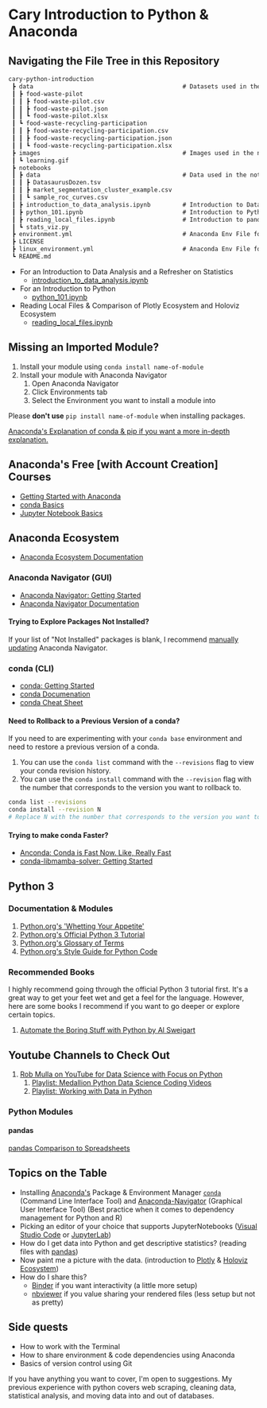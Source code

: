 # Cary Introduction to Python & Anaconda

## Navigating the File Tree in this Repository

```markdown
cary-python-introduction
 ┣ data                                          # Datasets used in the notebooks
 ┃ ┣ food-waste-pilot
 ┃ ┃ ┣ food-waste-pilot.csv
 ┃ ┃ ┣ food-waste-pilot.json
 ┃ ┃ ┗ food-waste-pilot.xlsx
 ┃ ┗ food-waste-recycling-participation          
 ┃ ┃ ┣ food-waste-recycling-participation.csv
 ┃ ┃ ┣ food-waste-recycling-participation.json
 ┃ ┃ ┗ food-waste-recycling-participation.xlsx
 ┣ images                                        # Images used in the notebooks
 ┃ ┗ learning.gif
 ┣ notebooks
 ┃ ┣ data                                        # Data used in the notebooks
 ┃ ┃ ┣ DatasaurusDozen.tsv
 ┃ ┃ ┣ market_segmentation_cluster_example.csv
 ┃ ┃ ┗ sample_roc_curves.csv
 ┃ ┣ introduction_to_data_analysis.ipynb         # Introduction to Data Analysis
 ┃ ┣ python_101.ipynb                            # Introduction to Python
 ┃ ┣ reading_local_files.ipynb                   # Introduction to pandas and plotly
 ┃ ┗ stats_viz.py                                
 ┣ environment.yml                               # Anaconda Env File for Windows
 ┣ LICENSE
 ┣ linux_environment.yml                         # Anaconda Env File for Linux
 ┗ README.md
```

- For an Introduction to Data Analysis and a Refresher on Statistics
  - [introduction_to_data_analysis.ipynb](/notebooks/introduction_to_data_analysis.ipynb)
- For an Introduction to Python
  - [python_101.ipynb](/notebooks/python_101.ipynb)
- Reading Local Files & Comparison of Plotly Ecosystem and Holoviz Ecosystem
  - [reading_local_files.ipynb](/notebooks/reading_local_files.ipynb)

## Missing an Imported Module?

1. Install your module using `conda install name-of-module`
2. Install your module with Anaconda Navigator
   1. Open Anaconda Navigator
   2. Click Environments tab
   3. Select the Environment you want to install a module into

Please **don't use** `pip install name-of-module` when installing packages.

[Anaconda's Explanation of conda & pip if you want a more in-depth explanation.](https://www.anaconda.com/blog/understanding-conda-and-pip "https://www.anaconda.com/blog/understanding-conda-and-pip")

## Anaconda's Free [with Account Creation] Courses

- [Getting Started with Anaconda](https://freelearning.anaconda.cloud/get-started-with-anaconda)
- [conda Basics](https://freelearning.anaconda.cloud/conda-basics)
- [Jupyter Notebook Basics](https://freelearning.anaconda.cloud/jupyter-notebook-basics)

## Anaconda Ecosystem

- [Anaconda Ecosystem Documentation](https://docs.anaconda.com/)

### Anaconda Navigator (GUI)

- [Anaconda Navigator: Getting Started](https://docs.anaconda.com/navigator/getting-started/)
- [Anaconda Navigator Documentation](https://docs.anaconda.com/navigator/)

#### Trying to Explore Packages Not Installed?

If your list of "Not Installed" packages is blank, I recommend [manually updating](https://docs.anaconda.com/navigator/update-navigator/#manual-update) Anaconda Navigator.

### conda (CLI)

- [conda: Getting Started](https://conda.io/projects/conda/en/latest/user-guide/getting-started.html)
- [conda Documenation](https://docs.conda.io/projects/conda/en/stable/)
- [conda Cheat Sheet](https://docs.conda.io/projects/conda/en/latest/user-guide/cheatsheet.html)

#### Need to Rollback to a Previous Version of a conda?

If you need to are experimenting with your `conda base` environment and need to restore a previous version of a conda.

1. You can use the `conda list` command with the `--revisions` flag to view your conda revision history.
2. You can use the `conda install` command with the `--revision` flag with the number that corresponds to the version you want to rollback to.

```bash or Powershell
conda list --revisions
conda install --revision N
# Replace N with the number that corresponds to the version you want to rollback to.
```

#### Trying to make conda Faster?

- [Anconda: Conda is Fast Now. Like, Really Fast](https://www.anaconda.com/blog/conda-is-fast-now)
- [conda-libmamba-solver: Getting Started](https://conda.github.io/conda-libmamba-solver/getting-started/)

## Python 3

### Documentation & Modules

1. [Python.org's 'Whetting Your Appetite'](https://docs.python.org/3/tutorial/appetite.html)
2. [Python.org's Official Python 3 Tutorial](https://docs.python.org/3/tutorial/ "https://docs.python.org/3/tutorial/")
3. [Python.org's Glossary of Terms](https://docs.python.org/3/glossary.html#glossary)
4. [Python.org's Style Guide for Python Code](https://www.python.org/dev/peps/pep-0008/)

### Recommended Books

I highly recommend going through the official Python 3 tutorial first. It's a great way to get your feet wet and get a feel for the language. However, here are some books I recommend if you want to go deeper or explore certain topics.

1. [Automate the Boring Stuff with Python by Al Sweigart](https://automatetheboringstuff.com/)

## Youtube Channels to Check Out

1. [Rob Mulla on YouTube for Data Science with Focus on Python](https://www.youtube.com/@robmulla "https://www.youtube.com/@robmulla")
   1. [Playlist: Medallion Python Data Science Coding Videos](https://www.youtube.com/playlist?list=PL7RwtdVQXQ8qxBH6ugYn50D0M5u--2Xx4 "https://www.youtube.com/playlist?list=pl7rwtdvqxq8qxbh6ugyn50d0m5u--2xx4")
   2. [Playlist: Working with Data in Python](https://www.youtube.com/playlist?list=PL7RwtdVQXQ8oYpuIIDWR0SaaSCe8ZeZ7t "https://www.youtube.com/playlist?list=pl7rwtdvqxq8oypuiidwr0saasce8zez7t")

### Python Modules

#### pandas

[pandas Comparison to Spreadsheets](https://pandas.pydata.org/docs/getting_started/comparison/comparison_with_spreadsheets.html)

## Topics on the Table

- Installing [Anaconda's](https://www.anaconda.com/) Package & Environment Manager [`conda`](https://docs.conda.io/projects/conda/en/stable/) (Command Line Interface Tool) and [Anaconda-Navigator](https://docs.anaconda.com/navigator/index.html) (Graphical User Interface Tool) (Best practice when it comes to dependency management for Python and R)
- Picking an editor of your choice that supports JupyterNotebooks ([Visual Studio Code](https://code.visualstudio.com/) or [JupyterLab](https://jupyter.org/))
- How do I get data into Python and get descriptive statistics? (reading files with [pandas](https://pandas.pydata.org/docs/getting_started/index.html#getting-started))
- Now paint me a picture with the data. (introduction to [Plotly](https://plotly.com/python/) & [Holoviz Ecosystem](https://holoviz.org/index.html))
- How do I share this?
  - [Binder](https://mybinder.org/) if you want interactivity (a little more setup)
  - [nbviewer](https://nbviewer.org/) if you value sharing your rendered files (less setup but not as pretty)

## Side quests

- How to work with the Terminal
- How to share environment & code dependencies using Anaconda
- Basics of version control using Git

If you have anything you want to cover, I'm open to suggestions. My previous experience with python covers web scraping, cleaning data, statistical analysis, and moving data into and out of databases.
